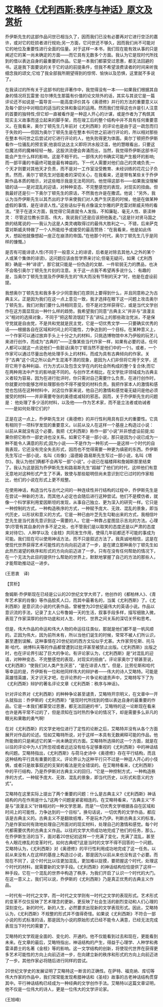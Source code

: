 # [艾略特《尤利西斯:秩序与神话》原文及赏析](https://www.vrrw.net/wx/12525.html)

乔伊斯先生的这部作品问世已相当久了，因而我们已没有必要再对它进行空泛的嘉许，或对它的贬损者进行规劝;另一方面，它问世还不够久，因而我们尚不可能对它的地位及重要性进行全面的估量。对于这样一本书，我们现在能有效从事的只是阐述它的某一尚未确定的方面——而它具有无数多个方面。我认为它是现时代所找到的借以表达自身的最重要的作品。它是一本我们都蒙受过恩惠，都无法回避的书。这是我下面要说的关于它的话的前提条件，但我不希望浪费读者的时间来听我细念我的颂文;它给了我全部我所期望得到的惊愕、愉快以及恐惧，这里就不多说了。

在我读过的所有关于这部书的批评著作中，我觉得没有一本——如果我们根据其自身的情况将瓦雷里·拉尔博先生那篇有价值的论文除外的话，其实与其说它是一篇评论还不如说是一篇导言——能高度评价其与《奥德修》并行的方法的重要意义以及每个部分中对相应的适当的文体和象征的运用。然而我们觉得这也许是引人注意的首要的独特性;但它却一直被看作是一种逗人开心的计谋，或是作者为了构筑其现实主义故事而竖立起来的脚手架，而在竣工后的整个结构中并不具有任何重要意义。在我看来，奥尔丁顿先生几年前对《尤利西斯》的评论也是由于这一疏忽而归于失败的——但因为奥尔丁顿先生是在整本书问世之前进行评论的，所以相对那些在整本书问世之后尝试对它进行评论的人，他失败得更为体面。奥尔丁顿把乔伊斯看作一位骚乱的预言家;他哀叹达达主义即将洪水般泛滥，他的慧眼看出，只要这位魔法师的魔棒轻轻一触，这股洪流便会奔涌而出，当然，我觉得乔伊斯这部书可能会产生什么样的影响，这是不相干的。一部伟大的书确实可能产生极坏的影响;而一部平庸的书最终可能是最有裨益的。下一代人需要对他们自己的灵魂负责;一个天才则要对其他天才负责，而不是对一工作室没受教育、未经训练的花花公子负责。然而，奥尔丁顿先生对低能者的深切关心，在我看来，还是带有某些关于乔伊斯作品本质的暗示，对这些暗示我是无法苟同的。他觉得这部书——如果我没理解错的话——是对混乱的迎请，对种种变态、不完整感觉的表现，对现实的扭曲。但我最好还是引一下奥尔丁顿先生的原话，不然我也许是在撒谎。他说：“另外，我认为当乔伊斯先生以其杰出的才华来使我们对人类产生厌恶的时候，他是在做某种虚假的事情，是在诽谤人性。”这些话似乎有点像温文尔雅的萨克雷对斯威夫特的看法。“至于在道义方面，我觉得它简直就令人发指，不知廉耻、毫无人性、亵渎神灵： 尽管这位教长崇高、伟大，我说我们还是应该把他轰走。”(这是针对贤马国之旅的结尾说的——我认为这是人类灵魂取得过的最伟大胜利之一。不错，后来萨克雷对斯威夫特做了一个人所能给予或接受的最高赞扬：“在我看来，他是如此伟大，想起他就像想起一座正在崩溃的帝国。”在他那个时代，奥尔丁顿先生几乎是同样的慷慨。)



是否有可能诽谤人性(不同于一般意义上的诽谤，后者是对除去其他人之外的某个人或某个集体的诽谤)，这问题应该由哲学界来讨论;但毫无疑问，如果《尤利西斯》确是一种“诽谤”，那它就只能是一份伪造的文献、一件软弱无力的赝品，也决不会吸引奥尔丁顿先生片刻的注意。关于这一点我不希望再多说什么： 有趣的是，当奥尔丁顿先生提及乔伊斯先生的“伟大而没有节制的天才”时，他是在虚设前提。

我想奥尔丁顿先生和我多多少少同意我们在原则上要得到什么，并且同意称之为古典主义。正是因为我们在这一点上意见一致，我才选择在眼下这一问题上攻击奥尔丁顿先生。我们对我们要什么持相同意见，但不是对怎样获得它，或是当代文学创作在这方面显现出一种什么样的趋势。我希望我们同意“古典主义”并非与“浪漫主义”相对的选择对象，不同于“把这帮流氓赶下去”讲坛上的那些政治党派，不是保守党就是自由党，不是共和党就是民主党，它是一切优秀文学——只要确实优秀的话——根据各自在区域和时间上的可能性，力争达到的一个目标。在某种意义上，一个作家可以通过放弃手头上十分之九的材料，只挑选博物馆中木乃伊般的玩艺儿来进行创作，而成为“古典的”——正像某些当代作家一样，如果有必要的话，任何人都可以就这一点说他们一些脏话(奥尔丁顿当然不是他们中的一个)。或者，一个作家可以通过尽量出色地处理手头上的材料，而成为具有古典倾向的作家。关于“古典”这个词之所以会产生混淆不清的现象，是因为人们非但将它用于文学，还将它用于各种利益、行为方式以及包含文学在内的社会所构成的整个复合体;而它在两种用法中产生的影响是不同的。与创作艺术相比，在文学批评领域成为古典主义者较为容易，因为在进行批评时，你只需对自己需要什么负责，在进行创作时，你就要对你能够怎样处理那些你不得不接受的材料负责。我把作家本人的激情和感觉也包括在这种材料中，对这位作家来说，他自己的激情和感觉毫无疑问是他必须接受的材料——并非需要夸张的美德或减轻的邪恶。因而，关于乔伊斯先生的问题是： 他处理了多少活的材料，以及他——作为艺术家，而不是立法者或劝诫者——是如何处理它们的?

正是在这一点上，乔伊斯先生对《奥德修》的并行性利用具有巨大的重要性。它具有相同于一项科学发现的重要意义。以前从没人在这样一个基座上构造过小说： 以前从来就没有这个必要。我把《尤利西斯》称作一部“小说”并非想虚设前提;如果你把它称作一部史诗也没关系。如果它不是一部小说，那只是因为小说已成为一种不能令人满意的形式;因为小说——不是作为一种形式——是这样一个时代的自我表现，它还没有完全失去形式，因而也不觉得需要一种更为缜密的东西。乔伊斯先生写过一部小说，名叫《肖像》;温德姆·路易斯先生写过一部小说，名叫《塔尔》。我认为他们俩都不会再写一部“小说”。小说已在福楼拜和詹姆斯那里结束了。我认为这是因为乔伊斯先生和路易斯先生“超越”了他们的时代，这样他们有意无意地对这种形式产生了不满，致使与那些聪明但尚未意识到它已过时的作家相比，他们的小说在形式上更不规整。

在使用神话，构造当代与古代之间的一种连续性并行结构的过程中，乔伊斯先生是在尝试一种新的方法，而其他人必定也会随后进行这种尝试。他们不是模仿者，就像一个科学家利用爱因斯坦的发现，从事自己独立、更为深入的研究一样。它只是一种控制的方式，一种构造秩序的方式，一种赋予庞大、无效、混乱的景象，即当代历史，以形状和意义的方式。它是一种已由叶芝先生勾勒出来的方式，我相信叶芝先生是当代首先意识到这一需要的人。它是一种靠占星图显示吉兆的方法。心理学(尽管有其自身的许多不足之处，也不管我们是以取笑的态度还是以严肃的态度来对待它)、人种学以及《金枝》共同发生作用，使得几年前都还不可能的事成为可能。我们现在可以使用神话方法，而不只是叙述方法了。我真诚地相信，这是在使现代世界获得艺术可能性的方向向前迈进了一步，是在建立那种奥尔丁顿先生如此热烈渴望的秩序和形式的方向向前迈进了一步。只有在没有任何帮助的情况下，在一个无法为此目的提供什么帮助的世界上，默默地掌握了自己的方法的那些人，才能帮助推动这一进步。

(王恩衷　译)

【赏析】

詹姆斯·乔伊斯现在已经是公认的20世纪文学大师了，他创作的《都柏林人》、《青年艺术家的肖像》等作品脍炙人口，而其中最著名的，当属《尤利西斯》了。《尤利西斯》是意识流小说的代表作品，曾被誉为20世纪最伟大的英语小说。作品以意识流的手法，记录了主人公布鲁姆一天的生活，叙事手段多样，描写细致入微，表现了作家深厚的创作功底和对人生、时代、世界之间关系的深切关怀和思考。

但是，伟大作品的命运和伟大人物的命运往往类似，那就是他们都不是一帆风顺的。正因为伟大，因为前所未有，所以当他们诞生的时候，常常不被人们所认识，甚至遭到误解。这种事情在20世纪初的西方文坛似乎尤甚。大作家劳伦斯、托马斯·哈代、纳博科夫等的作品都曾遭到过批评甚至被禁止出版。《尤利西斯》出版之时，也在评论界引起了巨大的争论。有评论家认为，《尤利西斯》是“对混乱的迎请，对种种变态、不完整感觉的表现，对现实的扭曲”。评论家奥尔丁顿甚至说，《尤利西斯》“使我们对人类产生厌恶”，“是在诽谤人性”。但是，比劳伦斯和哈代等幸运的是，乔伊斯有一位和他同样伟大的辩护者——伟大的诗人艾略特。可能是英雄惜英雄，天才识天才吧，在评论界的一片争论和谴责声中，艾略特写下了为《尤利西斯》辩护的著名评论文章《尤利西斯：秩序与神话》。

针对评论界对《尤利西斯》的种种争论甚至谴责，艾略特开宗明义，在文章中一开头就指出：乔伊斯的《尤利西斯》“是现时代所找到的借以表达自身的最重要的作品。它是一本我们都蒙受过恩惠，都无法回避的书”。艾略特的这一论断现在看来也许是再平常不过的了，但是须知在当时热烈争论的情况下，却是需要多么非凡的眼光和果敢的勇气啊!

在对《尤利西斯》的文学史地位进行了定性的论断之后，艾略特并没有从各个方面展开对作品的论述。恰如艾略特所说，对于这样一本具有无数阐释可能的作品，他所能做的只是阐述它的某一尚未确定的方面。艾略特所选择的这一个方面，就是在以往的评论中为人们所忽视或者远远没有给与足够重视的《尤利西斯》中的神话结构问题。艾略特指出，《尤利西斯》与荷马史诗中《奥德修》存在平行结构，而且这种结构平行具有重要的意义。评论界认为这种平行只不过是一种逗人开心的小伎俩，或者只是故事叙述的支架的看法是完全错误的。在艾略特看来，《尤利西斯》中的平行结构，乃是乔伊斯对古典主义的回归，“它是一种控制方式，一种构造秩序的方式，一种赋予庞大、无效、混乱的景象，即当代历史，以形式和意义的方式”。

艾略特在这里实际上提出了两个重要的问题：什么是古典主义?《尤利西斯》神话结构的内在作用是什么?这两个问题是紧密相连的。在艾略特看来，“古典主义”不是与“浪漫主义”针锋相对的一种文学思潮，而是“一切优秀文学根据各自在区域和时间上的可能性，力争达到的一个目标”。换句话说，一切优秀的文学作品，都应该是古典主义的。古典主义不是翻故纸堆，不是玩木乃伊。判断古典主义的标准，乃是作家如何有效地处理自己所面对的现实材料，处理自己的激情和感觉。每个时代都需要优秀的古典主义作品。以往的文学大师成功地完成了他们的任务，那么，在乔伊斯生活的当下，面对着20世纪初这样一个充满了变化，充满了混乱，甚至令人眼花缭乱的变革时代，如何古典呢?这是当时的文学不得不回答的一个问题。艾略特认为，《尤利西斯》对《奥德修》的平行性利用成功地完成了这一任务。以前从来没有人在这样的基座上构造过小说，那是因为以前从来也没有这个必要。而现在不同了，这个时代比以往更加混乱，更加难以捉摸，要把握这个时代，处理这个时代的材料，就需要新的文学手段。《尤利西斯》的神话结构恰恰提供了这样一种手段。它在一个混乱的世界中构造了秩序，为我们开启了认识一个时代的大门。在这一意义上，我们可以说，乔伊斯的《尤利西斯》乃是真正优秀的古典主义作品。

一时代有一时代之文学，而一时代之文学则有一时代之文学的表现形式。艺术形式的变革不仅仅反映了艺术理念的更新，更反映了社会生活的剧烈变动和人们心理的深刻变化。新的时代，新的人生，必然要求出现新的文学表现形式。因此，艾略特认为，《尤利西斯》不规整的形式并不值得奇怪。如果说《尤利西斯》不符合一部小说的形式标准的话，那是因为小说的原始形式已经不能令人满意，已经无法完成表现当下时代的需要了。

艾略特的文学观是全面的、变化的、开通的。他不仅能看到过去和现在，更能看到未来。在文章的最后，艾略特指出，神话结构的产生，得益于心理学、人种学和弗雷泽爵士的名著《金枝》等的影响。这一文学结构的创新，将使现代世界在获得更多艺术可能性的方向上向前迈进一步，在向建立新的秩序和形式的方向上向前迈进了一步。其他作家必将随后进行同样的尝试。

20世纪文学史的发展证明了艾略特这一断言的正确性。在萨特、福克纳、库切等伟大作家的作品中，我们常常能发现希腊神话和《圣经》故事的古老神话结构贯穿其中。平行神话结构已经成为一种经典的文学创作手法。艾略特以这篇文章证明，他不仅是一位伟大的诗人，更是一位伟大的文学评论家。

(王旭峰)

